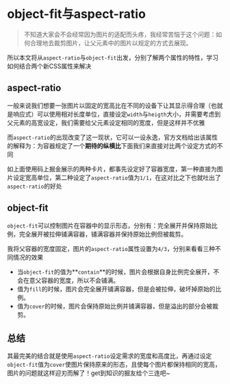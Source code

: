 # object-fit与aspect-ratio

> 不知道大家会不会经常因为图片的适配而头疼，我经常苦恼于这个问题：如何合理地去裁剪图片，让父元素中的图片以规定的方式去展现。

所以本文将从`aspect-ratio`与`object-fit`出发，分别了解两个属性的特性，学习如何结合两个新CSS属性来解决

## aspect-ratio

一般来说我们想要一张图片以固定的宽高比在不同的设备下让其显示得合理（也就是响应式）可以使用相对长度单位，直接设定`width`与`heigth`大小，并需要考虑到父元素的高宽设定，我们需要给父元素设定相同的宽度，但是这样并不优雅

而`aspect-ratio`的出现改变了这一现状，它可以一设永逸，官方文档给出该属性的解释为：为容器规定了一个**期待的纵横比**下面我们来直接对比两个设定方式的不同



如上面使用码上掘金展示的两种卡片，都事先设定好了容器宽度，第一种直接为图片设定宽高单位，第二种设定了`aspect-ratio`值为`1/1`，在这对比之下也就吐出了`aspect-ratio`的好处

## object-fit

`object-fit`可以控制图片在容器中的显示形态，分别有：完全展开并保持原始比例，完全展开被拉伸铺满容器，铺满容器并保持原始比例但被裁剪。

我将父容器的宽度固定，图片的`aspect-ratio`属性设置为`4/3`，分别来看看三种不同情况的效果



- 当`object-fit`的值为**`contain`**的时候，图片会根据自身比例完全展开，不会在意父容器的宽度，所以不会铺满。
- 值为`fill`的时候，图片会完全展开铺满容器，但是会被拉伸，破坏掉原始的比例。
- 值为`cover`的时候，图片会保持原始比例并铺满容器，但是溢出的部分会被裁剪。



## 总结

其最完美的结合就是使用`aspect-ratio`设定需求的宽度和高度比，再通过设定`object-fit`值为`cover`使图片保持原来的形态，且使每个图片都保持相同的宽高，图片的问题就这样迎刃而解了！get到知识的掘友给个三连吧~





